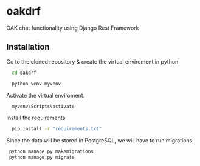 # oakdrf

OAK chat functionality using Django Rest Framework


## Installation

Go to the cloned repository & create the virtual enviroment in python
```bash
  cd oakdrf
```

```bash
  python venv myvenv
```

Activate the virtual enviroment.

```bash
  myvenv\Scripts\activate
```

Install the requirements
```bash
  pip install -r "requirements.txt"
```
 Since the data will be stored in PostgreSQL, we will have to run migrations.
 ```bash
  python manage.py makemigrations
  python manage.py migrate
```
